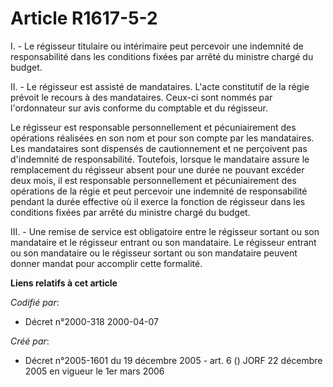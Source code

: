 # Article R1617-5-2

I. - Le régisseur titulaire ou intérimaire peut percevoir une indemnité de responsabilité dans les conditions fixées par
arrêté du ministre chargé du budget.

II. - Le régisseur est assisté de mandataires. L'acte constitutif de la régie prévoit le recours à des mandataires. Ceux-ci
sont nommés par l'ordonnateur sur avis conforme du comptable et du régisseur.

Le régisseur est responsable personnellement et pécuniairement des opérations réalisées en son nom et pour son compte par les
mandataires. Les mandataires sont dispensés de cautionnement et ne perçoivent pas d'indemnité de responsabilité. Toutefois,
lorsque le mandataire assure le remplacement du régisseur absent pour une durée ne pouvant excéder deux mois, il est
responsable personnellement et pécuniairement des opérations de la régie et peut percevoir une indemnité de responsabilité
pendant la durée effective où il exerce la fonction de régisseur dans les conditions fixées par arrêté du ministre chargé du
budget.

III. - Une remise de service est obligatoire entre le régisseur sortant ou son mandataire et le régisseur entrant ou son
mandataire. Le régisseur entrant ou son mandataire ou le régisseur sortant ou son mandataire peuvent donner mandat pour
accomplir cette formalité.

**Liens relatifs à cet article**

_Codifié par_:

  - Décret n°2000-318 2000-04-07

_Créé par_:

  - Décret n°2005-1601 du 19 décembre 2005 - art. 6 () JORF 22 décembre 2005 en vigueur le 1er mars 2006
